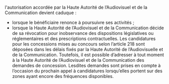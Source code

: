 l'autorisation accordée par la Haute Autorité de l’Audiovisuel et de la Communication devient caduque :
- lorsque le bénéficiaire renonce à poursuivre ses activités ;
- lorsque la Haute Autorité de l’Audiovisuel et de la Communication décide de sa révocation pour inobservance des dispositions législatives ou réglementaires et des prescriptions contractuelles.
Les candidatures pour les concessions mises au concours selon l’article 218 sont déposées dans les délais fixés par la Haute Autorité de l’Audiovisuelle et de la Communication.
Toutefois, il est possible d’adresser à tout moment à la Haute Autorité de l’Audiovisuel et de la Communication des demandes de concession. Lesdites demandes sont prises en compte à l’occasion du prochain appel à candidatures lorsqu’elles portent sur des zones ayant encore des fréquences disponibles.